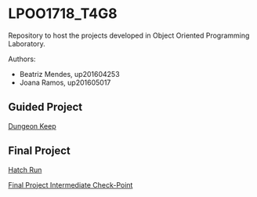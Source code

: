 # LPOO1718_T4G8

Repository to host the projects developed in Object Oriented Programming Laboratory.

Authors:
* Beatriz Mendes, up201604253 
* Joana Ramos, up201605017

## Guided Project
[Dungeon Keep](https://github.com/joanasmramos/LPOO1718_T4G8/tree/master/Guided%20Project)

## Final Project
[Hatch Run](https://github.com/joanasmramos/LPOO1718_T4G8/tree/master/HatchRun)

[Final Project Intermediate Check-Point](https://github.com/joanasmramos/LPOO1718_T4G8/tree/master/HatchRun/Intermediate%20Check-Point)
